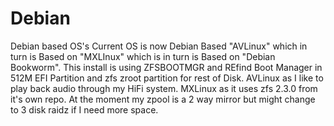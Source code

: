 # Debian
Debian based OS's 
Current OS is now Debian Based "AVLinux" which in turn is Based on "MXLInux" which is in turn is Based on "Debian Bookworm".
This install is using ZFSBOOTMGR and REfind Boot Manager in 512M EFI Partition and zfs zroot partition for rest of Disk.
AVLinux as I like to play back audio through my HiFi system. MXLinux as it uses zfs 2.3.0 from it's own repo.
At the moment my zpool is a 2 way mirror but might change to 3 disk raidz if I need more space.
